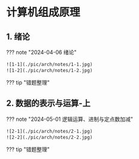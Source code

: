 # 计算机组成原理



## 1. 绪论

??? note "2024-04-06 绪论"

    ![1-1](./pic/arch/notes/1-1.jpg)
    ![1-2](./pic/arch/notes/1-2.jpg)

??? tip "错题整理"

## 2. 数据的表示与运算-上

??? note "2024-05-01 逻辑运算、进制与定点数加减"

    ![2-1](./pic/arch/notes/2-1.jpg)
    ![2-2](./pic/arch/notes/2-2.jpg)

??? tip "错题整理"

<!---

## 3. 数据的表示与运算-下

??? note "笔记"

??? tip "错题整理"

## 4. 储存器-上

??? note "笔记"

??? tip "错题整理"

## 5. 储存器-下

??? note "笔记"

??? tip "错题整理"

## 6. 指令系统

??? note "笔记"

??? tip "错题整理"

## 7. 总线

??? note "笔记"

??? tip "错题整理"

## 8. CPU

??? note "笔记"

??? tip "错题整理"

## 9. CU与ALU

??? note "笔记"

??? tip "错题整理"

## 10. IO

??? note "笔记"

??? tip "错题整理"

--->

